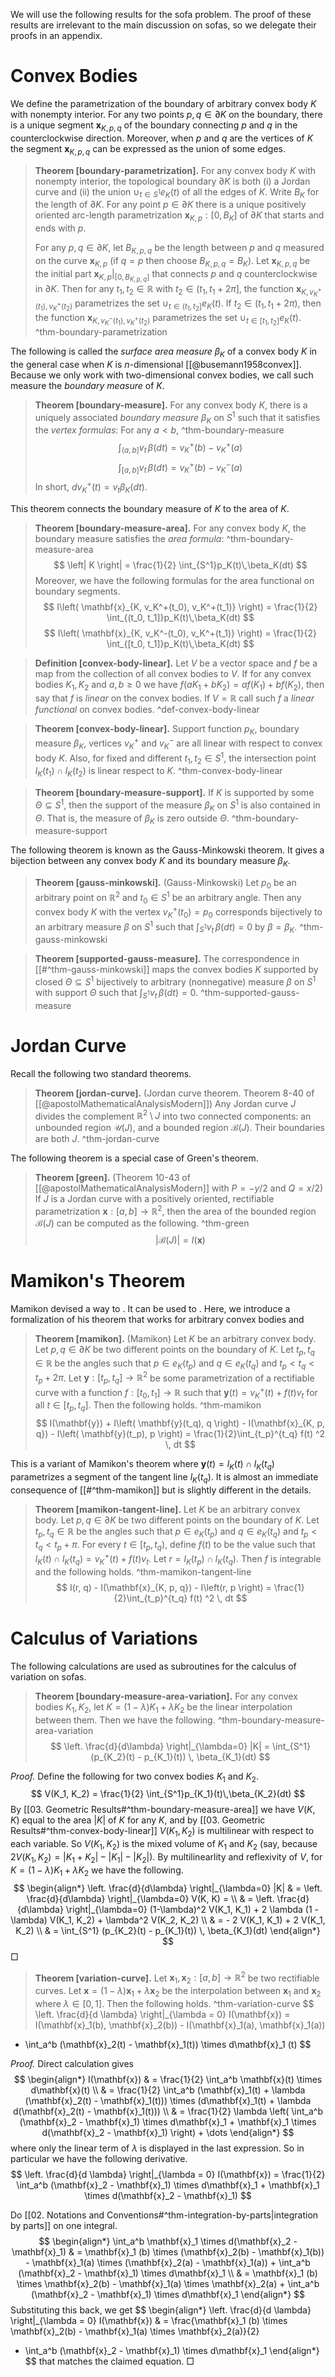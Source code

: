 We will use the following results for the sofa problem. The proof of these results are irrelevant to the main discussion on sofas, so we delegate their proofs in an appendix.

# Convex Bodies

We define the parametrization of the boundary of arbitrary convex body $K$ with nonempty interior. For any two points $p, q \in \partial K$ on the boundary, there is a unique segment $\mathbf{x}_{K, p, q}$ of the boundary connecting $p$ and $q$ in the counterclockwise direction. Moreover, when $p$ and $q$ are the vertices of $K$ the segment $\mathbf{x}_{K, p, q}$ can be expressed as the union of some edges.

> __Theorem [boundary-parametrization].__ For any convex body $K$ with nonempty interior, the topological boundary $\partial K$ is both (i) a Jordan curve and (ii) the union $\cup_{t \in S^1} e_K(t)$ of all the edges of $K$. Write $B_K$ for the length of $\partial K$. For any point $p \in \partial K$ there is a unique positively oriented arc-length parametrization $\mathbf{x}_{K, p} : [0, B_K]$ of $\partial K$ that starts and ends with $p$.
> 
> For any $p, q \in \partial K$, let $B_{K, p, q}$ be the length between $p$ and $q$ measured on the curve $\mathbf{x}_{K, p}$ (if $q=p$ then choose $B_{K, p, q} = B_K$). Let $\mathbf{x}_{K, p, q}$ be the initial part $\mathbf{x}_{K, p}|_{[0, B_{K, p, q}]}$ that connects $p$ and $q$ counterclockwise in $\partial K$. Then for any $t_1, t_2 \in \mathbb{R}$ with $t_2 \in (t_1, t_1 + 2\pi]$, the function $\mathbf{x}_{K, v^+_K(t_1), v^+_K(t_2)}$ parametrizes the set $\cup_{t \in (t_1, t_2]} e_K(t)$. If $t_2 \in (t_1, t_1 + 2\pi)$, then the function $\mathbf{x}_{K, v^-_K(t_1), v^+_K(t_2)}$ parametrizes the set $\cup_{t \in [t_1, t_2]} e_K(t)$. ^thm-boundary-parametrization

The following is called the _surface area measure_ $\beta_K$ of a convex body $K$ in the general case when $K$ is $n$-dimensional [[@busemann1958convex]]. Because we only work with two-dimensional convex bodies, we call such measure the _boundary measure_ of $K$.

> __Theorem [boundary-measure].__ For any convex body $K$, there is a uniquely associated _boundary measure_ $\beta_K$ on $S^1$ such that it satisfies the _vertex formulas_: For any $a < b$, ^thm-boundary-measure
$$
\int_{(a, b]} v_t \, \beta(dt) = v_K^+(b) - v_K^+(a) 
$$
$$
\int_{[a, b]} v_t \, \beta(dt) = v_K^+(b) - v_K^-(a) 
$$
> In short, $dv_K^+(t) = v_t \beta_K(dt)$.

This theorem connects the boundary measure of $K$ to the area of $K$.

> __Theorem [boundary-measure-area].__ For any convex body $K$, the boundary measure satisfies the _area formula_: ^thm-boundary-measure-area
$$
\left| K \right| = \frac{1}{2} \int_{S^1}p_K(t)\,\beta_K(dt)
$$
> Moreover, we have the following formulas for the area functional on boundary segments.
$$
I\left( \mathbf{x}_{K, v_K^+(t_0), v_K^+(t_1)} \right) = \frac{1}{2} \int_{(t_0, t_1]}p_K(t)\,\beta_K(dt)
$$
$$
I\left( \mathbf{x}_{K, v_K^-(t_0), v_K^+(t_1)} \right) = \frac{1}{2} \int_{[t_0, t_1]}p_K(t)\,\beta_K(dt)
$$

> __Definition [convex-body-linear].__ Let $V$ be a vector space and $f$ be a map from the collection of all convex bodies to $V$. If for any convex bodies $K_1, K_2$ and $a, b \geq 0$ we have $f(aK_1+bK_2) = af(K_1) + b f(K_2)$, then say that $f$ is _linear_ on the convex bodies. If $V=\mathbb{R}$ call such $f$ a _linear functional_ on convex bodies. ^def-convex-body-linear

> __Theorem [convex-body-linear].__ Support function $p_K$, boundary measure $\beta_K$, vertices $v_K^+$ and $v_K^-$ are all linear with respect to convex body $K$. Also, for fixed and different $t_1, t_2 \in S^1$, the intersection point $l_K(t_1) \cap l_K(t_2)$ is linear respect to $K$. ^thm-convex-body-linear

> __Theorem [boundary-measure-support].__ If $K$ is supported by some $\Theta \subseteq S^1$, then the support of the measure $\beta_K$ on $S^1$ is also contained in $\Theta$. That is, the measure of $\beta_K$ is zero outside $\Theta$. ^thm-boundary-measure-support

The following theorem is known as the Gauss-Minkowski theorem. It gives a bijection between any convex body $K$ and its boundary measure $\beta_K$.

> __Theorem [gauss-minkowski].__ (Gauss-Minkowski) Let $p_0$ be an arbitrary point on $\mathbb{R}^2$ and $t_0 \in S^1$ be an arbitrary angle. Then any convex body $K$ with the vertex $v_K^+(t_0) = p_0$ corresponds bijectively to an arbitrary measure $\beta$ on $S^1$ such that $\int_{S^1} v_t \, \beta (dt) = 0$ by $\beta = \beta_K$. ^thm-gauss-minkowski

> __Theorem [supported-gauss-measure].__ The correspondence in [[#^thm-gauss-minkowski]] maps the convex bodies $K$ supported by closed $\Theta \subseteq S^1$ bijectively to arbitrary (nonnegative) measure $\beta$ on $S^1$ with support $\Theta$ such that $\int_{S^1} v_t \, \beta (dt) = 0$. ^thm-supported-gauss-measure

# Jordan Curve

Recall the following two standard theorems.

> __Theorem [jordan-curve].__ (Jordan curve theorem. Theorem 8-40 of [[@apostolMathematicalAnalysisModern]]) Any Jordan curve $J$ divides the complement $\mathbb{R}^2 \setminus J$ into two connected components: an unbounded region $\mathcal{U}(J)$, and a bounded region $\mathcal{B}(J)$. Their boundaries are both $J$. ^thm-jordan-curve

The following theorem is a special case of Green's theorem.

> __Theorem [green].__ (Theorem 10-43 of [[@apostolMathematicalAnalysisModern]] with $P = -y/2$ and $Q=x/2$) If $J$ is a Jordan curve with a positively oriented, rectifiable parametrization $\mathbf{x} : [a, b] \to \mathbb{R}^2$, then the area of the bounded region $\mathcal{B}(J)$ can be computed as the following. ^thm-green
$$
\left| \mathcal{B}(J) \right| = I(\mathbf{x})
$$

# Mamikon's Theorem

Mamikon devised a way to . It can be used to . Here, we introduce a formalization of his theorem that works for arbitrary convex bodies and 

> __Theorem [mamikon].__ (Mamikon) Let $K$ be an arbitrary convex body. Let $p, q \in \partial K$ be two different points on the boundary of $K$. Let $t_p, t_q \in \mathbb{R}$ be the angles such that $p \in e_K(t_p)$ and $q \in e_K(t_q)$ and $t_p < t_q < t_p + 2 \pi$. Let $\mathbf{y} : [t_p, t_q] \to \mathbb{R}^2$ be some parametrization of a rectifiable curve with a function $f : [t_0, t_1] \to \mathbb{R}$ such that $\mathbf{y}(t) = v_K^+(t) + f(t)v_t$ for all $t \in [t_p, t_q]$. Then the following holds. ^thm-mamikon
$$
I(\mathbf{y}) + I\left( \mathbf{y}(t_q), q \right) - I(\mathbf{x}_{K, p, q}) - I\left( \mathbf{y}(t_p), p \right) =  \frac{1}{2}\int_{t_p}^{t_q} f(t) ^2 \, dt
$$

This is a variant of Mamikon's theorem where $\mathbf{y}(t) = l_K(t) \cap l_K(t_q)$ parametrizes a segment of the tangent line $l_K(t_q)$. It is almost an immediate consequence of [[#^thm-mamikon]] but is slightly different in the details.

> __Theorem [mamikon-tangent-line].__ Let $K$ be an arbitrary convex body. Let $p, q \in \partial K$ be two different points on the boundary of $K$. Let $t_p, t_q \in \mathbb{R}$ be the angles such that $p \in e_K(t_p)$ and $q \in e_K(t_q)$ and $t_p < t_q < t_p + \pi$. For every $t \in [t_p, t_q)$, define $f(t)$ to be the value such that $l_K(t) \cap l_K(t_q) = v_K^+(t) + f(t) v_t$. Let $r = l_K(t_p) \cap l_K(t_q)$. Then $f$ is integrable and the following holds. ^thm-mamikon-tangent-line
$$
I(r, q) - I(\mathbf{x}_{K, p, q}) - I\left(r, p \right) =  \frac{1}{2}\int_{t_p}^{t_q} f(t) ^2 \, dt
$$

# Calculus of Variations

The following calculations are used as subroutines for the calculus of variation on sofas.

> __Theorem [boundary-measure-area-variation].__ For any convex bodies $K_1, K_2$, let $K = (1 - \lambda) K_1 + \lambda K_2$ be the linear interpolation between them. Then we have the following. ^thm-boundary-measure-area-variation
$$
\left. \frac{d}{d\lambda} \right|_{\lambda=0} |K| = \int_{S^1} (p_{K_2}(t) - p_{K_1}(t)) \, \beta_{K_1}(dt)
$$

_Proof._ Define the following for two convex bodies $K_1$ and $K_2$.
$$
V(K_1, K_2) = \frac{1}{2} \int_{S^1}p_{K_1}(t)\,\beta_{K_2}(dt)
$$
By [[03. Geometric Results#^thm-boundary-measure-area]] we have $V(K, K)$ equal to the area $|K|$ of $K$ for any $K$, and by [[03. Geometric Results#^thm-convex-body-linear]] $V(K_1, K_2)$ is multilinear with respect to each variable. So $V(K_1, K_2)$ is the mixed volume of $K_1$ and $K_2$ (say, because $2V(K_1, K_2) = |K_1 + K_2| - |K_1| - |K_2|$). By multilinearlity and reflexivity of $V$, for $K = (1 - \lambda) K_1 + \lambda K_2$ we have the following.
$$
\begin{align*}
\left. \frac{d}{d\lambda} \right|_{\lambda=0} |K| & = \left. \frac{d}{d\lambda} \right|_{\lambda=0} V(K, K) =  \\
& = \left. \frac{d}{d\lambda} \right|_{\lambda=0} (1-\lambda)^2 V(K_1, K_1) + 2 \lambda (1 - \lambda) V(K_1, K_2) + \lambda^2 V(K_2, K_2)  \\
& = - 2 V(K_1, K_1) + 2 V(K_1, K_2)  \\
& = \int_{S^1} (p_{K_2}(t) - p_{K_1}(t)) \, \beta_{K_1}(dt)
\end{align*}
$$
□

> __Theorem [variation-curve].__ Let $\mathbf{x}_1, \mathbf{x}_2 : [a, b]\to\mathbb{R}^2$ be two rectifiable curves. Let $\mathbf{x} = (1 - \lambda) \mathbf{x}_1 + \lambda \mathbf{x}_2$ be the interpolation between $\mathbf{x}_1$ and $\mathbf{x}_2$ where $\lambda \in [0, 1]$. Then the following holds. ^thm-variation-curve
$$
\left. \frac{d}{d \lambda} \right|_{\lambda = 0} I(\mathbf{x}) = I(\mathbf{x}_1(b), \mathbf{x}_2(b)) - I(\mathbf{x}_1(a), \mathbf{x}_1(a))
+ \int_a^b (\mathbf{x}_2(t) - \mathbf{x}_1(t)) \times d\mathbf{x}_1 (t)
$$

_Proof._ Direct calculation gives
$$
\begin{align*}
I(\mathbf{x}) & = \frac{1}{2} \int_a^b \mathbf{x}(t) \times d\mathbf{x}(t) \\
& = \frac{1}{2} \int_a^b (\mathbf{x}_1(t) + \lambda (\mathbf{x}_2(t) - \mathbf{x}_1(t))) \times (d\mathbf{x}_1(t) + \lambda d(\mathbf{x}_2(t) - \mathbf{x}_1(t))) \\
& = \frac{1}{2} \lambda \left( \int_a^b (\mathbf{x}_2 - \mathbf{x}_1) \times d\mathbf{x}_1 + \mathbf{x}_1 \times d(\mathbf{x}_2 - \mathbf{x}_1) \right) + \dots
\end{align*}
$$
where only the linear term of $\lambda$ is displayed in the last expression. So in particular we have the following derivative.
$$
\left. \frac{d}{d \lambda} \right|_{\lambda = 0} I(\mathbf{x}) = \frac{1}{2} \int_a^b  (\mathbf{x}_2 - \mathbf{x}_1) \times d\mathbf{x}_1 + \mathbf{x}_1 \times d(\mathbf{x}_2 - \mathbf{x}_1)
$$

Do [[02. Notations and Conventions#^thm-integration-by-parts|integration by parts]] on one integral.
$$
\begin{align*}
\int_a^b \mathbf{x}_1 \times d(\mathbf{x}_2 - \mathbf{x}_1) & = 
 \mathbf{x}_1 (b) \times (\mathbf{x}_2(b) - \mathbf{x}_1(b)) - \mathbf{x}_1(a) \times (\mathbf{x}_2(a) - \mathbf{x}_1(a)) + \int_a^b (\mathbf{x}_2 - \mathbf{x}_1) \times d\mathbf{x}_1 \\
 & = \mathbf{x}_1 (b) \times \mathbf{x}_2(b) - \mathbf{x}_1(a) \times \mathbf{x}_2(a) + \int_a^b (\mathbf{x}_2 - \mathbf{x}_1) \times d\mathbf{x}_1
\end{align*}
$$
Substituting this back, we get 
$$
\begin{align*}
\left. \frac{d}{d \lambda} \right|_{\lambda = 0} I(\mathbf{x}) & = \frac{\mathbf{x}_1 (b) \times \mathbf{x}_2(b) - \mathbf{x}_1(a) \times \mathbf{x}_2(a)}{2} 
 + \int_a^b (\mathbf{x}_2 - \mathbf{x}_1) \times d\mathbf{x}_1
\end{align*}
$$
that matches the claimed equation. □